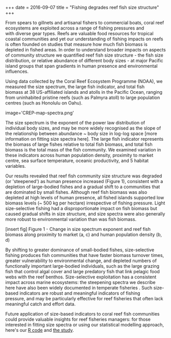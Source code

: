 +++
date = 2016-09-07
title = "Fishing degrades reef fish size structure"
+++

From spears to gillnets and artisanal fishers to commercial boats, coral reef ecosystems are exploited across a range of fishing pressures and with diverse gear types. Reefs are valuable food resources for tropical coastal communities and yet our understanding of fishing impacts on reefs is often founded on studies that measure how much fish biomass is depleted in fished areas. In order to understand broader impacts on aspects of community structure we quantified reef fish size structure - the fish size distribution, or relative abundance of different body sizes - at major Pacific island groups that span gradients in human presence and environmental influences.

Using data collected by the Coral Reef Ecosystem Programme (NOAA), we measured the size spectrum, the large fish indicator, and total fish biomass at 38 US-affiliated islands and atolls in the Pacific Ocean, ranging from uninhabited pristine reefs (such as Palmyra atoll) to large population centres (such as Honolulu on Oahu). 

image='CREP-map-spectra.png'

The size spectrum is the exponent of the power law distribution of individual body sizes, and may be more widely recognised as the slope of the relationship between abundance ~ body size in log-log space [more information on fitting size spectra here]. The large fish indicator represents the biomass of large fishes relative to total fish biomass, and total fish biomass is the total mass of the fish community. We examined variation in these indicators across human population density, proximity to market centre, sea surface temperature, oceanic productivity, and 5 habitat variables.

Our results revealed that reef fish community size structure was degraded (or 'steepened') as human presence increased (Figure 1), consistent with a depletion of large-bodied fishes and a gradual shift to a communities that are dominated by small fishes. Although reef fish biomass was also depleted at high levels of human presence, all fished islands supported low biomass levels (~ 500 kg per hectare) irrespective of fishing pressure. Light size-selective fishing had a disproportionate impact on fish biomass but caused gradual shifts in size structure, and size spectra were also generally more robust to environmental variation than was fish biomass.

[insert fig] Figure 1 - Change in size spectrum exponent and reef fish biomass along proximity to market (a, c) and human population density (b, d)

By shifting to greater dominance of small-bodied fishes, size-selective fishing produces fish communities that have faster biomass turnover times, greater vulnerability to environmental change, and depleted numbers of functionally important large-bodied individuals, such as the large grazing fish that control algal cover and large predatory fish that link pelagic food webs with the reef benthos. Size-selective exploitation has a consistent impact across marine ecosystems: the steepening spectra we describe here have also been widely documented in temperate fisheries . Such size-based indicators are robust and meaningful indicators of fishing pressure, and may be particularly effective for reef fisheries that often lack meaningful catch and effort data.

Future application of size-based indicators to coral reef fish communities could provide valuable insights for reef fisheries managers: for those interested in fitting size spectra or using our statistical modelling approach, here's our [R code](https://github.com/baumlab/robinson-reefs-spectra) and [the study](http://onlinelibrary.wiley.com/doi/10.1111/gcb.13482/abstract).







